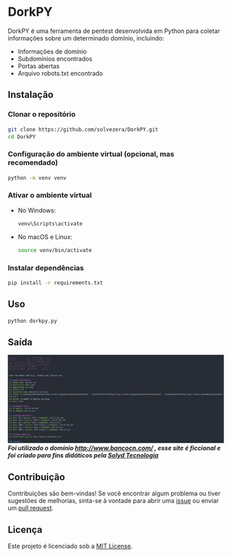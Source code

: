# DorkPY

DorkPY é uma ferramenta de pentest desenvolvida em Python para coletar informações sobre um determinado domínio, incluindo:

- Informações de domínio
- Subdomínios encontrados
- Portas abertas
- Arquivo robots.txt encontrado

## Instalação

### Clonar o repositório

```bash
git clone https://github.com/solvezera/DorkPY.git
cd DorkPY
```

### Configuração do ambiente virtual (opcional, mas recomendado)

```bash
python -m venv venv
```

### Ativar o ambiente virtual

- No Windows:
  ```bash
  venv\Scripts\activate
  ```
- No macOS e Linux:
  ```bash
  source venv/bin/activate
  ```

### Instalar dependências

```bash
pip install -r requirements.txt
```

## Uso

```bash
python dorkpy.py
```

## Saída

![DorkPY](DorkPY.PNG)
**_Foi utilizado o domínio http://www.bancocn.com/ , esse site é ficcional e foi criado para fins didáticos pela [Solyd Tecnologia](https://solyd.com.br/)_**

## Contribuição

Contribuições são bem-vindas! Se você encontrar algum problema ou tiver sugestões de melhorias, sinta-se à vontade para abrir uma [issue](https://github.com/Solvezera/DorkPY/issues) ou enviar um [pull request](https://github.com/Solvezera/DorkPY/pulls).

## Licença

Este projeto é licenciado sob a [MIT License](https://opensource.org/licenses/MIT).
